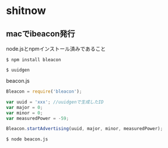 shitnow
=======

## macでibeacon発行

node.jsとnpmインストール済みであること

```
$ npm install bleacon
```

```
$ uuidgen
```

beacon.js

```JavaScript
Bleacon = require('bleacon');

var uuid = 'xxx'; //uuidgenで生成したID
var major = 0;
var minor = 0;
var measuredPower = -59;

Bleacon.startAdvertising(uuid, major, minor, measuredPower);
```

```
$ node beacon.js
```
